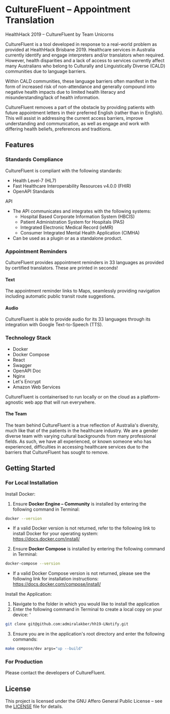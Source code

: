 # CultureFluent &ndash; Appointment Translation

HealthHack 2019 &ndash; CultureFluent by Team Unicorns

CultureFluent is a tool developed in response to a real-world problem as provided at HealthHack Brisbane 2019. Healthcare services in Australia currently identify and engage interpreters and/or translators when required. However, health disparities and a lack of access to services currently affect many Australians who belong to Culturally and Linguistically Diverse (CALD) communities due to language barriers.

Within CALD communities, these language barriers often manifest in the form of increased risk of non-attendance and generally compound into negative health impacts due to limited health literacy and misunderstanding/lack of health information.

CultureFluent removes a part of the obstacle by providing patients with future appointment letters in their preferred English (rather than in English). This will assist in addressing the current access barriers, improve understanding and communication, as well as engage and work with differing health beliefs, preferences and traditions.

## Features

### Standards Compliance

CultureFluent is compliant with the following standards:
- Health Level-7 (HL7)
- Fast Healthcare Interoperability Resources v4.0.0 (FHIR)
- OpenAPI Standards

API
- The API communicates and integrates with the following systems:
    - Hospital Based Corporate Information System (HBCIS)
    - Patient Administration System for Hospitals (PAS)
    - Integrated Electronic Medical Record (ieMR)
    - Consumer Integrated Mental Health Application (CIMHA)
- Can be used as a plugin or as a standalone product.

### Appointment Reminders

CultureFluent provides appointment reminders in 33 languages as provided by certified translators. These are printed in seconds!

#### Text

The appointment reminder links to Maps, seamlessly providing navigation including automatic public transit route suggestions.

#### Audio

CultureFluent is able to provide audio for its 33 languages through its integration with Google Text-to-Speech (TTS).

### Technology Stack
- Docker
- Docker Compose
- React
- Swagger
- OpenAPI Doc
- Nginx
- Let's Encrypt
- Amazon Web Services

CultureFluent is containerised to run locally or on the cloud as a platform-agnostic web app that will run everywhere.

#### The Team

The team behind CultureFluent is a true reflection of Australia's diversity, much like that of the patients in the healthcare industry. We are a gender diverse team with varying cultural backgrounds from many professional fields. As such, we have all experienced, or known someone who has experienced, difficulties in accessing healthcare services due to the barriers that CultureFluent has sought to remove.

## Getting Started

### For Local Installation

Install Docker:
1. Ensure **Docker Engine &ndash; Community** is installed by entering the following command in Terminal:
```bash
docker --version
```
- If a valid Docker version is not returned, refer to the following link to install Docker for your operating system: https://docs.docker.com/install/

2. Ensure **Docker Compose** is installed by entering the following command in Terminal:
```bash
docker-compose --version
```
- If a valid Docker Compose version is not returned, please see the following link for installation instructions: https://docs.docker.com/compose/install/


Install the Application:
1.  Navigate to the folder in which you would like to install the application
2. Enter the following command in Terminal to create a local copy on your device: '
```bash
git clone git@github.com:admiralakber/hh19-LNotify.git
```
3. Ensure you are in the application's root directory and enter the following commands:
```bash
make compose/dev args="up --build"
```

### For Production

Please contact the developers of CultureFluent.

## License

This project is licensed under the GNU Affero General Public License &ndash; see the [LICENSE](LICENSE) file for details.
